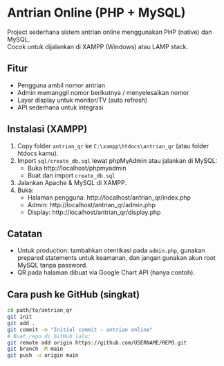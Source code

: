 # Antrian Online (PHP + MySQL)

Project sederhana sistem antrian online menggunakan PHP (native) dan MySQL.  
Cocok untuk dijalankan di XAMPP (Windows) atau LAMP stack.

## Fitur
- Pengguna ambil nomor antrian
- Admin memanggil nomor berikutnya / menyelesaikan nomor
- Layar display untuk monitor/TV (auto refresh)
- API sederhana untuk integrasi

## Instalasi (XAMPP)
1. Copy folder `antrian_qr` ke `C:\xampp\htdocs\antrian_qr` (atau folder htdocs kamu).
2. Import `sql/create_db.sql` lewat phpMyAdmin atau jalankan di MySQL:
   - Buka http://localhost/phpmyadmin
   - Buat dan import `create_db.sql`
3. Jalankan Apache & MySQL di XAMPP.
4. Buka:
   - Halaman pengguna: http://localhost/antrian_qr/index.php
   - Admin: http://localhost/antrian_qr/admin.php
   - Display: http://localhost/antrian_qr/display.php

## Catatan
- Untuk production: tambahkan otentikasi pada `admin.php`, gunakan prepared statements untuk keamanan, dan jangan gunakan akun root MySQL tanpa password.
- QR pada halaman dibuat via Google Chart API (hanya contoh).

## Cara push ke GitHub (singkat)
```bash
cd path/to/antrian_qr
git init
git add .
git commit -m "Initial commit - antrian online"
# Buat repo di GitHub lalu:
git remote add origin https://github.com/USERNAME/REPO.git
git branch -M main
git push -u origin main
